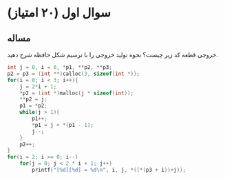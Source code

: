 # سوال اول (۲۰ امتیاز)

## مساله

خروجی قطعه كد زير چيست؟ نحوه توليد خروجی را با ترسيم شكل حافظه شرح دهيد.

```c
int j = 0, i = 0, *p1, **p2, **p3;
p2 = p3 = (int **)calloc(3, sizeof(int *));
for(i = 0; i < 3; i++){
    j = 2*i + 1;
    *p2 = (int *)malloc(j * sizeof(int));
    **p2 = j;
    p1 = *p2;
    while(j > 1){
        p1++;
        *p1 = j + *(p1 - 1);
        j--;
    }
    p2++;
}
for(i = 2; i >= 0; i--)
    for(j = 0; j < 2 * i + 1; j++)
        printf("[%d][%d] = %d\n", i, j, *((*(p3 + i))+j));
```
